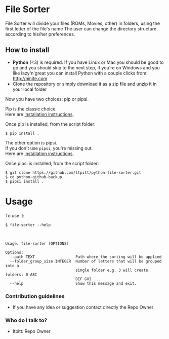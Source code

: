 # File Sorter

File Sorter will divide your files (ROMs, Movies, other) in folders, using the first letter of the file\'s name
The user can change the directory structure according to his/her preferences.


## How to install
* **Python** (<3) is required. If you have Linux or Mac you should be good to go and you should skip to the next step, if you're on Windows and you like lazy'n'great you can install Python with a couple clicks from: http://ninite.com
* Clone the repository or simply download it as a zip file and unzip it in your local folder

Now you have two choices: pip or pipsi.  

Pip is the classic choice.  
Here are [installation instructions](https://pip.pypa.io/en/stable/installing/).  

Once pip is installed, from the script folder:

    $ pip install .

The other option is pipsi.  
If you don't use `pipsi`, you're missing out.  
Here are [installation instructions](https://github.com/mitsuhiko/pipsi#readme).

Once pipsi is installed, from the script folder: 

    $ git clone https://github.com/ltpitt/python-file-sorter.git
    $ cd python-github-backup
    $ pipsi install .

# Usage

To use it:

    $ file-sorter --help
    
```
Usage: file-sorter [OPTIONS]

Options:
  --path TEXT                  Path where the sorting will be applied
  --folder_group_size INTEGER  Number of letters that will be grouped into a
                               single folder e.g. 3 will create folders: 0 ABC
                               DEF GHI ...
  --help                       Show this message and exit.
```

### Contribution guidelines ###

* If you have any idea or suggestion contact directly the Repo Owner

### Who do I talk to? ###

* ltpitt: Repo Owner
